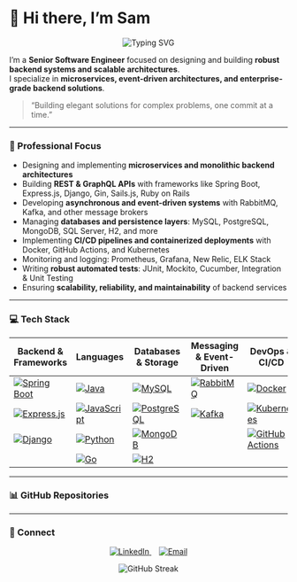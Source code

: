 # 👋 Hi there, I’m Sam

<p align="center">
  <img src="https://readme-typing-svg.herokuapp.com?lines=Hello!+Welcome+to+my+GitHub+profile&font=Fira+Sans&size=23&pause=1000&color=007ACC&width=500&height=40" alt="Typing SVG"/>
</p>

I’m a **Senior Software Engineer** focused on designing and building **robust backend systems and scalable architectures**.  
I specialize in **microservices, event-driven architectures, and enterprise-grade backend solutions**.

> “Building elegant solutions for complex problems, one commit at a time.”

---

### 🔭 Professional Focus
- Designing and implementing **microservices and monolithic backend architectures**  
- Building **REST & GraphQL APIs** with frameworks like Spring Boot, Express.js, Django, Gin, Sails.js, Ruby on Rails  
- Developing **asynchronous and event-driven systems** with RabbitMQ, Kafka, and other message brokers  
- Managing **databases and persistence layers**: MySQL, PostgreSQL, MongoDB, SQL Server, H2, and more  
- Implementing **CI/CD pipelines and containerized deployments** with Docker, GitHub Actions, and Kubernetes  
- Monitoring and logging: Prometheus, Grafana, New Relic, ELK Stack  
- Writing **robust automated tests**: JUnit, Mockito, Cucumber, Integration & Unit Testing  
- Ensuring **scalability, reliability, and maintainability** of backend services  

---

### 💻 Tech Stack

| Backend & Frameworks | Languages | Databases & Storage | Messaging & Event-Driven | DevOps & CI/CD | Monitoring & Logging | Testing & QA |
|--------------------|----------|------------------|-------------------------|----------------|-------------------|-------------|
| [![Spring Boot](https://img.shields.io/badge/Spring%20Boot-6DB33F?style=flat-square&logo=spring&logoColor=white)](https://spring.io/projects/spring-boot) | [![Java](https://img.shields.io/badge/Java-007396?style=flat-square&logo=java&logoColor=white)](https://www.java.com/) | [![MySQL](https://img.shields.io/badge/MySQL-4479A1?style=flat-square&logo=mysql&logoColor=white)](https://www.mysql.com/) | [![RabbitMQ](https://img.shields.io/badge/RabbitMQ-FF6600?style=flat-square&logo=rabbitmq&logoColor=white)](https://www.rabbitmq.com/) | [![Docker](https://img.shields.io/badge/Docker-2496ED?style=flat-square&logo=docker&logoColor=white)](https://www.docker.com/) | [![Prometheus](https://img.shields.io/badge/Prometheus-E6522C?style=flat-square&logo=prometheus&logoColor=white)](https://prometheus.io/) | [![JUnit](https://img.shields.io/badge/JUnit-25A162?style=flat-square&logo=junit5&logoColor=white)](https://junit.org/junit5/) |
| [![Express.js](https://img.shields.io/badge/Express.js-000000?style=flat-square&logo=express&logoColor=white)](https://expressjs.com/) | [![JavaScript](https://img.shields.io/badge/JavaScript-F7DF1E?style=flat-square&logo=javascript&logoColor=black)](https://developer.mozilla.org/en-US/docs/Web/JavaScript) | [![PostgreSQL](https://img.shields.io/badge/PostgreSQL-4169E1?style=flat-square&logo=postgresql&logoColor=white)](https://www.postgresql.org/) | [![Kafka](https://img.shields.io/badge/Kafka-231F20?style=flat-square&logo=apachekafka&logoColor=white)](https://kafka.apache.org/) | [![Kubernetes](https://img.shields.io/badge/Kubernetes-326CE5?style=flat-square&logo=kubernetes&logoColor=white)](https://kubernetes.io/) | [![Grafana](https://img.shields.io/badge/Grafana-F46800?style=flat-square&logo=grafana&logoColor=white)](https://grafana.com/) | [![Mockito](https://img.shields.io/badge/Mockito-2D8C6D?style=flat-square&logo=Mockito&logoColor=white)](https://site.mockito.org/) |
| [![Django](https://img.shields.io/badge/Django-092E20?style=flat-square&logo=django&logoColor=white)](https://www.djangoproject.com/) | [![Python](https://img.shields.io/badge/Python-3776AB?style=flat-square&logo=python&logoColor=white)](https://www.python.org/) | [![MongoDB](https://img.shields.io/badge/MongoDB-47A248?style=flat-square&logo=mongodb&logoColor=white)](https://www.mongodb.com/) | | [![GitHub Actions](https://img.shields.io/badge/GitHub%20Actions-2088FF?style=flat-square&logo=githubactions&logoColor=white)](https://github.com/features/actions) | [![ELK Stack](https://img.shields.io/badge/ELK-005571?style=flat-square&logo=elastic&logoColor=white)](https://www.elastic.co/what-is/elk-stack) | [![Cucumber](https://img.shields.io/badge/Cucumber-39D885?style=flat-square&logo=cucumber&logoColor=white)](https://cucumber.io/) |
| | [![Go](https://img.shields.io/badge/Go-00ADD8?style=flat-square&logo=go&logoColor=white)](https://golang.org/) | [![H2](https://img.shields.io/badge/H2-2E4053?style=flat-square&logo=H2database&logoColor=white)](https://www.h2database.com/html/main.html) | | | | |

---

### 📊 GitHub Repositories

<!-- START REPO TABLE -->
<!-- END REPO TABLE -->

---

### 📌 Connect

<p align="center">
  <a href="https://www.linkedin.com/in/sampaulisaac/" target="_blank">
    <img src="https://img.shields.io/badge/LinkedIn-007ACC?style=for-the-badge&logo=linkedin&logoColor=white&animation=shine" alt="LinkedIn" />
  </a>
  <span style="display:inline-block; width: 10px;"></span>
  <a href="mailto:sampaulisaac.career@outlook.com" target="_blank">
    <img src="https://img.shields.io/badge/Email-D14836?style=for-the-badge&logo=gmail&logoColor=white&animation=shine" alt="Email" />
  </a>
</p>

<p align="center">
  <img src="https://readme-streak-stats.herokuapp.com/?user=SAMPAULISAAC&theme=dark&count=0" alt="GitHub Streak" />
</p>

